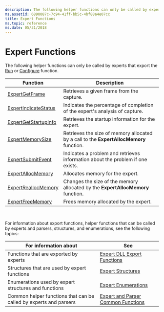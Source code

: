 ```yaml
---
description: The following helper functions can only be called by experts that export the Run or Configure function.
ms.assetid: 6890087c-7c94-41ff-bb5c-4bf88a4e07cc
title: Expert Functions
ms.topic: reference
ms.date: 05/31/2018
---
```


# Expert Functions

The following helper functions can only be called by experts that export the [Run](run.md) or [Configure](configure.md) function.



| Function                                         | Description                                                                             |
|--------------------------------------------------|-----------------------------------------------------------------------------------------|
| [ExpertGetFrame](expertgetframe.md)             | Retrieves a given frame from the capture.                                               |
| [ExpertIndicateStatus](expertindicatestatus.md) | Indicates the percentage of completion of the expert's analysis of capture.             |
| [ExpertGetStartupInfo](expertgetstartupinfo.md) | Retrieves the startup information for the expert.                                       |
| [ExpertMemorySize](expertmemorysize.md)         | Retrieves the size of memory allocated by a call to the **ExpertAllocMemory** function. |
| [ExpertSubmitEvent](expertsubmitevent.md)       | Indicates a problem and retrieves information about the problem if one exists.          |
| [ExpertAllocMemory](expertallocmemory.md)       | Allocates memory for the expert.                                                        |
| [ExpertReallocMemory](expertreallocmemory.md)   | Changes the size of the memory allocated by the **ExpertAllocMemory** function.         |
| [ExpertFreeMemory](expertfreememory.md)         | Frees memory allocated by the expert.                                                   |



 

For information about export functions, helper functions that can be called by experts and parsers, structures, and enumerations, see the following topics:



| For information about                                             | See                                                                          |
|-------------------------------------------------------------------|------------------------------------------------------------------------------|
| Functions that are exported by experts                            | [Expert DLL Export Functions](expert-dll-export-functions.md)               |
| Structures that are used by expert functions                      | [Expert Structures](expert-structures.md)                                   |
| Enumerations used by expert structures and functions              | [Expert Enumerations](expert-enumerations.md)                               |
| Common helper functions that can be called by experts and parsers | [Expert and Parser Common Functions](expert-and-parser-common-functions.md) |



 

 

 



